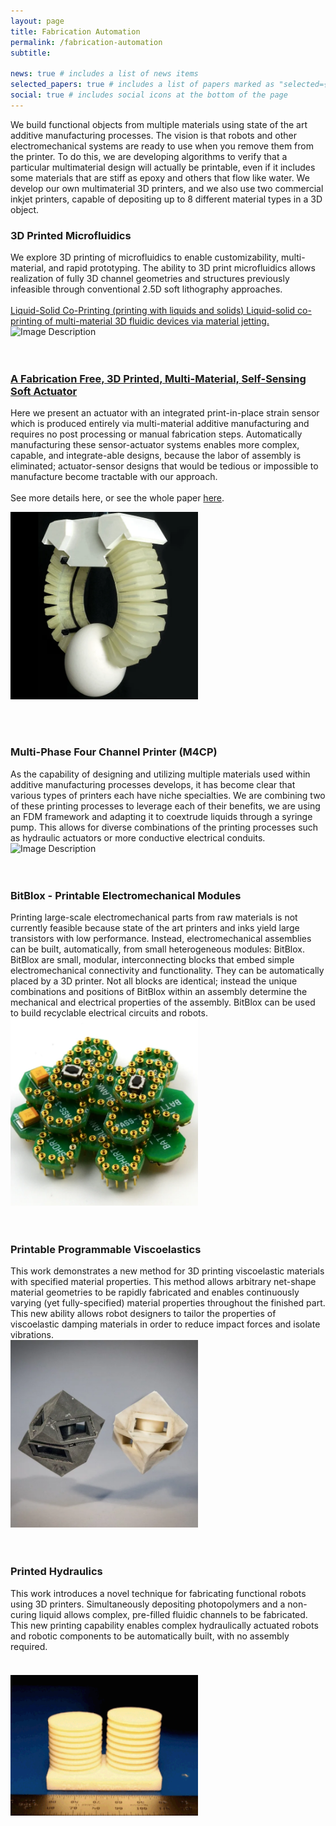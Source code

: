 ```yaml
---
layout: page
title: Fabrication Automation
permalink: /fabrication-automation
subtitle: 

news: true # includes a list of news items
selected_papers: true # includes a list of papers marked as "selected={true}"
social: true # includes social icons at the bottom of the page
---
```


We build functional objects from multiple materials using state of the art additive manufacturing processes. The vision is that robots and other electromechanical systems are ready to use when you remove them from the printer. To do this, we are developing algorithms to verify that a particular multimaterial design will actually be printable, even if it includes some materials that are stiff as epoxy and others that flow like water. We develop our own multimaterial 3D printers, and we also use two commercial inkjet printers, capable of depositing up to 8 different material types in a 3D object.


<div class="row">
    <div class="col-md-8">
<h3> 3D Printed Microfluidics </h3>
We explore 3D printing of microfluidics to enable customizability, multi-material, and rapid prototyping. The ability to 3D print microfluidics allows realization of fully 3D channel geometries and structures previously infeasible through conventional 2.5D soft lithography approaches.
        <br/><br/>
        <a href = "/liquid-solid">Liquid-Solid Co-Printing (printing with liquids and solids)
        Liquid-solid co-printing of multi-material 3D fluidic devices via material jetting.</a>
    </div>
    <div class="col-md-4">
        <img src="/assets/img/fabrication-automation/fa1.gif" alt="Image Description" style="width: 300px; height: 300px; object-fit: contain;">
    </div>
</div>
<br/><br/>


<div class="row">
    <div class="col-md-8">
<a href = "/fabrication-free"><h3> A Fabrication Free, 3D Printed, Multi-Material, Self-Sensing Soft Actuator</h3></a>

Here we present an actuator with an integrated print-in-place strain sensor which is produced entirely via multi-material additive manufacturing and requires no post processing or manual fabrication steps. Automatically manufacturing these sensor-actuator systems enables more complex, capable, and integrate-able designs, because the labor of assembly is eliminated; actuator-sensor designs that would be tedious or impossible to manufacture become tractable with our approach.
        <br/><br/>
        See more details here, or see the whole paper <a href ="https://41310ed7-1a60-489f-888a-1aa520d0c9ca.filesusr.com/ugd/39a42a_fab92126ddce474db9dccb2fd3c7c302.pdf"> here</a>.
    </div>
    <div class="col-md-4">
        <img src="/assets/img/fabrication-automation/fa2.jpg" alt="Image Description" style="width: 300px; height: 300px; object-fit: contain;">
    </div>
</div>
<br/><br/>

<div class="row">
    <div class="col-md-8">
<h3> Multi-Phase Four Channel Printer (M4CP)</h3>
        As the capability of designing and utilizing multiple materials used within additive manufacturing processes develops, it has become clear that various types of printers each have niche specialties. We are combining two of these printing processes to leverage each of their benefits, we are using an FDM framework and adapting it to coextrude liquids through a syringe pump. This allows for diverse combinations of the printing processes such as hydraulic actuators or more conductive electrical conduits.
    </div>
    <div class="col-md-4">
        <img src="/assets/img/fabrication-automation/fa3.gif" alt="Image Description" style="width: 300px; height: 300px; object-fit: contain;">
    </div>
</div>
<br/><br/>


<div class="row">
    <div class="col-md-8">
<h3> BitBlox - Printable Electromechanical Modules</h3>
Printing large-scale electromechanical parts from raw materials is not currently feasible because state of the art printers and inks yield large transistors with low performance. Instead, electromechanical assemblies can be built, automatically, from small heterogeneous modules: BitBlox. BitBlox are small, modular, interconnecting blocks that embed simple electromechanical connectivity and functionality. They can be automatically placed by a 3D printer. Not all blocks are identical; instead the unique combinations and positions of BitBlox within an assembly determine the mechanical and electrical properties of the assembly. BitBlox can be used to build recyclable electrical circuits and robots.
    </div>
    <div class="col-md-4">
        <img src="/assets/img/fabrication-automation/fa4.jpg" alt="Image Description" style="width: 300px; height: 300px; object-fit: contain;">
    </div>
</div>
<br/><br/>


<div class="row">
    <div class="col-md-8">
<h3> Printable Programmable Viscoelastics</h3>
This work demonstrates a new method for 3D printing viscoelastic materials with specified material properties. This method allows arbitrary net-shape material geometries to be rapidly fabricated and enables continuously varying (yet fully-specified) material properties throughout the finished part. This new ability allows robot designers to tailor the properties of viscoelastic damping materials in order to reduce impact forces and isolate vibrations.
    </div>
    <div class="col-md-4">
        <img src="/assets/img/fabrication-automation/fa5.jpg" alt="Image Description" style="width: 300px; height: 300px; object-fit: contain;">
    </div>
</div>
<br/><br/>


<div class="row">
    <div class="col-md-8">
<h3> Printed Hydraulics</h3>
This work introduces a novel technique for fabricating functional robots using 3D printers. Simultaneously depositing photopolymers and a non-curing liquid allows complex, pre-filled fluidic channels to be fabricated. This new printing capability enables complex hydraulically actuated robots and robotic components to be automatically built, with no assembly required.
    </div>
    <div class="col-md-4">
        <img src="/assets/img/fabrication-automation/fa6.gif" alt="Image Description" style="width: 300px; height: 300px; object-fit: contain;">
    </div>
</div>
<br/><br/>